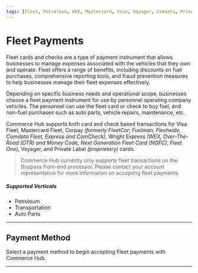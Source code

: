 ```yaml
---
tags: [Fleet, Petroleum, WEX, Mastercard, Visa, Voyager, Comdata, Private Label, Payment Sources, Payment Card, EMV, Track]
---
```


# Fleet Payments

Fleet cards and checks are a type of payment instrument that allows businesses to manage expenses associated with the vehicles that they own and operate. Fleet offers a range of benefits, including discounts on fuel purchases, comprehensive reporting tools, and fraud prevention measures to help businesses manage their fleet expenses effectively.

Depending on specific business needs and operational scope, businesses choose a fleet payment instrument for use by personnel operating company vehicles. The personnel can use the fleet card or check to buy fuel, and non-fuel purchases such as auto parts, vehicle repairs, maintenance, etc.

Commerce Hub supports both card and check based transactions for Visa Fleet, Mastercard Fleet, Corpay *(formerly FleetCor; Fuelman, Fleetwide, Comdata Fleet, Express and ComCheck)*, Wright Express *(WEX, Over-The-Road (OTR) and Money Code, Next Generation Fleet Card (NGFC), Fleet One)*, Voyager, and Private Label *(proprietary)* cards.

<!-- theme: info -->
> Commerce Hub currently only supports fleet transactions on the Buypass front-end processor. Please contact your account representative for more information on accepting fleet payments.

##### Supported Verticals

- Petroleum
- Transportation
- Auto Parts

---

## Payment Method

Select a payment method to begin accepting Fleet payments with Commerce Hub.

<!-- type: row -->

<!-- type: card
title: Fleet Card
description: Accept fleet card transactions using PaymentEMV, PaymentTrack and PaymentCard.
link: ?path=docs/Resources/Guides/Payment-Sources/Fleet/Fleet-Card.md
-->

<!-- type: card
title: Fleet Check
description: Accept WEX Money Code, Comdata Express Code, and Comdata ComCheck with PaymentCheck.
link: ?path=docs/Resources/Guides/Payment-Sources/Fleet/Fleet-Check.md
-->

<!-- type: row-end -->

---

